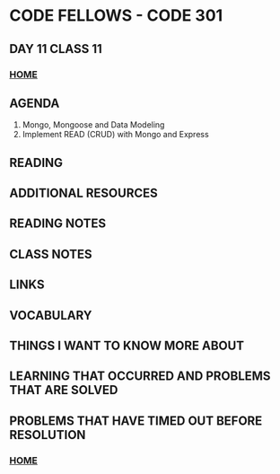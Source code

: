 # CODE FELLOWS - CODE 301

## DAY 11 CLASS 11

### [HOME](../README.md)

## AGENDA
1. Mongo, Mongoose and Data Modeling
1. Implement READ (CRUD) with Mongo and Express
## READING

## ADDITIONAL RESOURCES

## READING NOTES

## CLASS NOTES

## LINKS

## VOCABULARY

## THINGS I WANT TO KNOW MORE ABOUT

## LEARNING THAT OCCURRED AND PROBLEMS THAT ARE SOLVED

## PROBLEMS THAT HAVE TIMED OUT BEFORE RESOLUTION

### [HOME](../README.md)